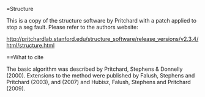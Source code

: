 =Structure

This is a copy of the structure software by Pritchard with a patch applied to stop a seg fault.  Please refer to the authors website:

http://pritchardlab.stanford.edu/structure_software/release_versions/v2.3.4/html/structure.html


==What to cite

The basic algorithm was described by Pritchard, Stephens & Donnelly (2000). Extensions to the method were published by Falush, Stephens and Pritchard (2003), and (2007) and Hubisz, Falush, Stephens and Pritchard (2009).
